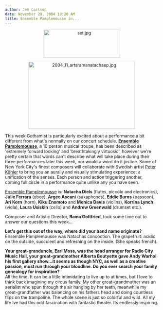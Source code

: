 ```yaml
---
author: Jen Carlson
date: November 29, 2004 10:20 AM
title: Ensemble Pamplemousse in...
---
```


<p align="CENTER"><img alt="set.jpg" src="https://web.archive.org/web/20110811115635im_/http://www.gothamist.com/arts/archives/set.jpg" width="251" height="92" border="0" align="center">

</p><p align="CENTER"><img alt="2004_11_artsramanatachaep.jpg" src="https://web.archive.org/web/20110811115635im_/http://www.gothamist.com/images/2004_11_artsramanatachaep.jpg" width="350" height="221">

</p><p>This week Gothamist is particularly excited about a performance a bit different from what&apos;s normally on our concert schedule. <a href="https://web.archive.org/web/20110811115635/http://www.safetgallery.com/DUBuQuE/BiosPamp.html"><b>Ensemble Pamplemousse</b></a>, a 10 person musical troupe, has been described as &apos;extremely forward looking&apos; and &apos;breathtakingly virtuosic&apos;, however we&apos;re pretty certain that words can&apos;t describe what will take place during their three performances later this week, nor would a word do it justice. Some of New York City&apos;s finest composers will collaborate with Swedish artist <a href="https://web.archive.org/web/20110811115635/http://www.peterkohler.info.se/">Peter K&#xF6;hler</a> to bring you an aurally and visually stimulating experience; a unification of the senses. Each person and action triggering another, coming full circle in a performance quite unlike any you have seen. </p>

<p><a href="https://web.archive.org/web/20110811115635/http://www.safetgallery.com/DUBuQuE/BiosPamp.html">Ensemble Pamplemousse</a> is: <b>Natacha Diels</b>  (flutes, piccolo and electronics), <b>Julie Ferrara</b>  (oboe), <b>Argeo Ascani</b>  (saxaphones), <b>Eddie Burns</b>  (bassoon), <b>Ari Korn</b> (horn), <b>Kiku Enomoto</b>  and <b>Monica Davis</b>  (violins), <b>Korrina Lynch</b>  (viola), <b>Laura Usiskin</b> (cello) and <b>Andrew Greenwald</b> (drumset etc.).</p>

<p>Composer and Artistic Director, <b>Rama Gottfried</b>, took some time out to answer our questions this week...</p>

<p><b>Let&apos;s get this out of the way, where did your band name originate?</b> <br>
Ensemble Pamplemousse was Natachas concoction.  The grapefruit:  acidic on the outside, succulent and refreshing on the inside.  (She speaks french).</p>

<p><b>Your great-granduncle, Earl Moss, was the head arranger for Radio City Music Hall, your great-grandmother Alberta Boutyette gave Andy Warhol his first gallery show...it seems as though NYC, as well as a creative passion, must run through your bloodline. Do you ever search your family genealogy for inspiration? </b> <br>
All the time.  It can be a little intimidating to live up to at times, but I love to think back imagining my circus family.  My other great-grandmother was an aerialist who spun through the air hanging by her teeth, meanwhile my great-grandfather was balancing on his fathers head and doing countless flips on the trampoline.  The whole scene is just so colorful and wild. All my life Ive had this odd fascination with fantastic theater.  Its endlessly inspiring.  </p>